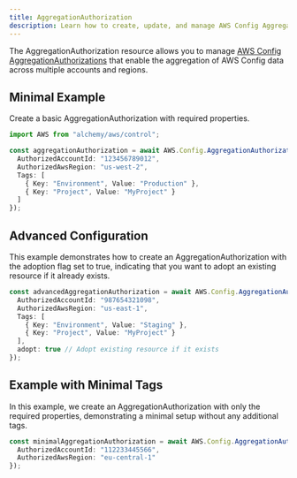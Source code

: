 ```yaml
---
title: AggregationAuthorization
description: Learn how to create, update, and manage AWS Config AggregationAuthorizations using Alchemy Cloud Control.
---
```


The AggregationAuthorization resource allows you to manage [AWS Config AggregationAuthorizations](https://docs.aws.amazon.com/config/latest/userguide/) that enable the aggregation of AWS Config data across multiple accounts and regions.

## Minimal Example

Create a basic AggregationAuthorization with required properties.

```ts
import AWS from "alchemy/aws/control";

const aggregationAuthorization = await AWS.Config.AggregationAuthorization("myAggregationAuthorization", {
  AuthorizedAccountId: "123456789012",
  AuthorizedAwsRegion: "us-west-2",
  Tags: [
    { Key: "Environment", Value: "Production" },
    { Key: "Project", Value: "MyProject" }
  ]
});
```

## Advanced Configuration

This example demonstrates how to create an AggregationAuthorization with the adoption flag set to true, indicating that you want to adopt an existing resource if it already exists.

```ts
const advancedAggregationAuthorization = await AWS.Config.AggregationAuthorization("advancedAggregationAuthorization", {
  AuthorizedAccountId: "987654321098",
  AuthorizedAwsRegion: "us-east-1",
  Tags: [
    { Key: "Environment", Value: "Staging" },
    { Key: "Project", Value: "MyProject" }
  ],
  adopt: true // Adopt existing resource if it exists
});
```

## Example with Minimal Tags

In this example, we create an AggregationAuthorization with only the required properties, demonstrating a minimal setup without any additional tags.

```ts
const minimalAggregationAuthorization = await AWS.Config.AggregationAuthorization("minimalAggregationAuthorization", {
  AuthorizedAccountId: "112233445566",
  AuthorizedAwsRegion: "eu-central-1"
});
```